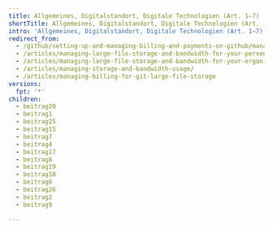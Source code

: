 ```yaml
---
title: Allgemeines, Digitalstandort, Digitale Technologien (Art. 1–7)
shortTitle: Allgemeines, Digitalstandort, Digitale Technologien (Art. 1–7)
intro: 'Allgemeines, Digitalstandort, Digitale Technologien (Art. 1–7)'
redirect_from:
  - /github/setting-up-and-managing-billing-and-payments-on-github/managing-billing-for-git-large-file-storage
  - /articles/managing-large-file-storage-and-bandwidth-for-your-personal-account/
  - /articles/managing-large-file-storage-and-bandwidth-for-your-organization/
  - /articles/managing-storage-and-bandwidth-usage/
  - /articles/managing-billing-for-git-large-file-storage
versions:
  fpt: '*'
children:
  - beitrag20
  - beitrag1
  - beitrag25
  - beitrag15
  - beitrag7
  - beitrag4
  - beitrag17
  - beitrag8
  - beitrag19
  - beitrag18
  - beitrag6
  - beitrag26
  - beitrag2
  - beitrag9

---
```


